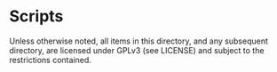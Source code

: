 Scripts
=======

Unless otherwise noted, all items in this directory, and any subsequent directory, are licensed under GPLv3 (see LICENSE) and subject to the restrictions contained.
